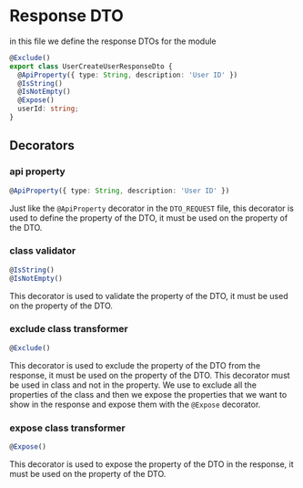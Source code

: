 # Response DTO

in this file we define the response DTOs for the module


```ts
@Exclude()
export class UserCreateUserResponseDto {
  @ApiProperty({ type: String, description: 'User ID' })
  @IsString()
  @IsNotEmpty()
  @Expose()
  userId: string;
}

```


## Decorators

### api property

````ts
@ApiProperty({ type: String, description: 'User ID' })
````
Just like the `@ApiProperty` decorator in the `DTO_REQUEST` file, this decorator is used to define the property of the DTO, it must be used on the property of the DTO.

### class validator

````ts
@IsString()
@IsNotEmpty()
````
This decorator is used to validate the property of the DTO, it must be used on the property of the DTO.

### exclude class transformer

````ts
@Exclude()
````
This decorator is used to exclude the property of the DTO from the response, it must be used on the property of the DTO.
This decorator must be used in class and not in the property. We use to exclude all the properties of the class and then we expose the properties that we want to show in the response and expose them with the `@Expose` decorator.

### expose class transformer

````ts
@Expose()
````
This decorator is used to expose the property of the DTO in the response, it must be used on the property of the DTO.

